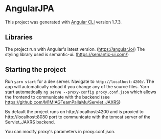 # AngularJPA

This project was generated with [Angular CLI](https://github.com/angular/angular-cli) version 1.7.3.

## Libraries

The project run with Angular's latest version. (https://angular.io/)
The styling library used is semantic-ui. (https://semantic-ui.com/)

## Starting the project

Run `yarn start` for a dev server. Navigate to `http://localhost:4200/`. The app will automatically reload if you change any of the source files.
Yarn start automatically `ng serve --proxy-config proxy.conf.json` which allows the frontend to communicate with the backend (see https://github.com/M1MIAGTeamPallaMu/Servlet_JAXRS)

By default the project runs on http://localhost:4200 and is proxied to http://localhost:8080 port to communicate with the tomcat server of the Servlet_JAXRS backend.

You can modify proxy's parameters in proxy.conf.json.
